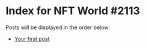 # Index for NFT World #2113
Posts will be displayed in the order below:

- [Your first post](./001-first.md)

